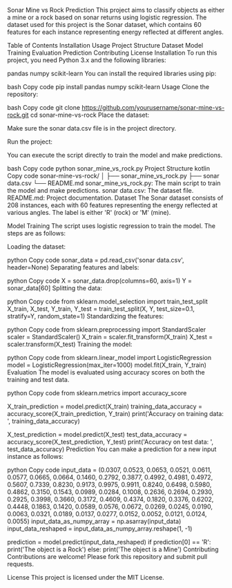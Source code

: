 Sonar Mine vs Rock Prediction
This project aims to classify objects as either a mine or a rock based on sonar returns using logistic regression. The dataset used for this project is the Sonar dataset, which contains 60 features for each instance representing energy reflected at different angles.

Table of Contents
Installation
Usage
Project Structure
Dataset
Model Training
Evaluation
Prediction
Contributing
License
Installation
To run this project, you need Python 3.x and the following libraries:

pandas
numpy
scikit-learn
You can install the required libraries using pip:

bash
Copy code
pip install pandas numpy scikit-learn
Usage
Clone the repository:

bash
Copy code
git clone https://github.com/yourusername/sonar-mine-vs-rock.git
cd sonar-mine-vs-rock
Place the dataset:

Make sure the sonar data.csv file is in the project directory.

Run the project:

You can execute the script directly to train the model and make predictions.

bash
Copy code
python sonar_mine_vs_rock.py
Project Structure
kotlin
Copy code
sonar-mine-vs-rock/
│
├── sonar_mine_vs_rock.py
├── sonar data.csv
└── README.md
sonar_mine_vs_rock.py: The main script to train the model and make predictions.
sonar data.csv: The dataset file.
README.md: Project documentation.
Dataset
The Sonar dataset consists of 208 instances, each with 60 features representing the energy reflected at various angles. The label is either 'R' (rock) or 'M' (mine).

Model Training
The script uses logistic regression to train the model. The steps are as follows:

Loading the dataset:

python
Copy code
sonar_data = pd.read_csv('sonar data.csv', header=None)
Separating features and labels:

python
Copy code
X = sonar_data.drop(columns=60, axis=1)
Y = sonar_data[60]
Splitting the data:

python
Copy code
from sklearn.model_selection import train_test_split
X_train, X_test, Y_train, Y_test = train_test_split(X, Y, test_size=0.1, stratify=Y, random_state=1)
Standardizing the features:

python
Copy code
from sklearn.preprocessing import StandardScaler
scaler = StandardScaler()
X_train = scaler.fit_transform(X_train)
X_test = scaler.transform(X_test)
Training the model:

python
Copy code
from sklearn.linear_model import LogisticRegression
model = LogisticRegression(max_iter=1000)
model.fit(X_train, Y_train)
Evaluation
The model is evaluated using accuracy scores on both the training and test data.

python
Copy code
from sklearn.metrics import accuracy_score

X_train_prediction = model.predict(X_train)
training_data_accuracy = accuracy_score(X_train_prediction, Y_train)
print('Accuracy on training data: ', training_data_accuracy)

X_test_prediction = model.predict(X_test)
test_data_accuracy = accuracy_score(X_test_prediction, Y_test)
print('Accuracy on test data: ', test_data_accuracy)
Prediction
You can make a prediction for a new input instance as follows:

python
Copy code
input_data = (0.0307, 0.0523, 0.0653, 0.0521, 0.0611, 0.0577, 0.0665, 0.0664, 0.1460, 0.2792, 0.3877, 0.4992, 0.4981, 0.4972, 0.5607, 0.7339, 0.8230, 0.9173, 0.9975, 0.9911, 0.8240, 0.6498, 0.5980, 0.4862, 0.3150, 0.1543, 0.0989, 0.0284, 0.1008, 0.2636, 0.2694, 0.2930, 0.2925, 0.3998, 0.3660, 0.3172, 0.4609, 0.4374, 0.1820, 0.3376, 0.6202, 0.4448, 0.1863, 0.1420, 0.0589, 0.0576, 0.0672, 0.0269, 0.0245, 0.0190, 0.0063, 0.0321, 0.0189, 0.0137, 0.0277, 0.0152, 0.0052, 0.0121, 0.0124, 0.0055)
input_data_as_numpy_array = np.asarray(input_data)
input_data_reshaped = input_data_as_numpy_array.reshape(1, -1)

prediction = model.predict(input_data_reshaped)
if prediction[0] == 'R':
    print('The object is a Rock')
else:
    print('The object is a Mine')
Contributing
Contributions are welcome! Please fork this repository and submit pull requests.

License
This project is licensed under the MIT License.
